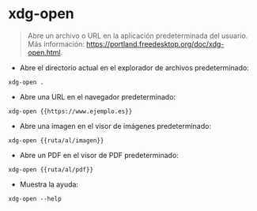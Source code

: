 # xdg-open

> Abre un archivo o URL en la aplicación predeterminada del usuario.
> Más información: <https://portland.freedesktop.org/doc/xdg-open.html>.

- Abre el directorio actual en el explorador de archivos predeterminado:

`xdg-open .`

- Abre una URL en el navegador predeterminado:

`xdg-open {{https://www.ejemplo.es}}`

- Abre una imagen en el visor de imágenes predeterminado:

`xdg-open {{ruta/al/imagen}}`

- Abre un PDF en el visor de PDF predeterminado:

`xdg-open {{ruta/al/pdf}}`

- Muestra la ayuda:

`xdg-open --help`
